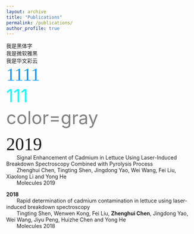 ```yaml
---
layout: archive
title: "Publications"
permalink: /publications/
author_profile: true
---
```

  
<font face="黑体">我是黑体字</font>  
<font face="微软雅黑">我是微软雅黑</font>  
<font face="STCAIYUN">我是华文彩云</font>  
<font color=#0099ff size=7 face="黑体">1111</font>  
<font color=#00ffff size=72>111</font>  
<font color=gray size=72>color=gray</font>  

<font size=7 face="黑体">2019</font>  
&emsp;&emsp;Signal Enhancement of Cadmium in Lettuce Using Laser-Induced Breakdown Spectroscopy Combined with Pyrolysis Process  
&emsp;&emsp;Zhenghui Chen, Tingting Shen, Jingdong Yao, Wei Wang, Fei Liu, Xiaolong Li and Yong He  
&emsp;&emsp;Molecules 2019  
  
  
**2018**  
&emsp;&emsp;Rapid determination of cadmium contamination in lettuce using laser-induced breakdown spectroscopy  
&emsp;&emsp;Tingting Shen, Wenwen Kong, Fei Liu, **Zhenghui Chen**, Jingdong Yao, Wei Wang, Jiyu Peng, Huizhe Chen and Yong He  
&emsp;&emsp;Molecules 2018
